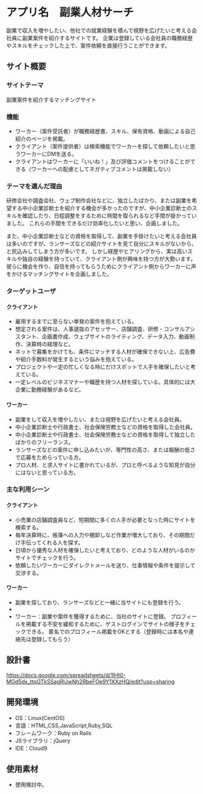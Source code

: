 # アプリ名　副業人材サーチ
副業で収入を増やしたい、他社での就業経験を積んで視野を広げたいと考える会社員に副業案件を紹介するサイトです。
企業は登録している会社員の職務経歴やスキルをチェックした上で、案件依頼を直接行うことができます。

## サイト概要
### サイトテーマ
副業案件を紹介するマッチングサイト

### 機能
- ワーカー（案件受託者）が職務経歴書、スキル、保有資格、動画による自己紹介のページを掲載。
- クライアント（案件提供者）は検索機能でワーカーを探して依頼したいと思うワーカーにDMを送る。
- クライアントはワーカーに「いいね！」及び評価コメントをつけることができる（ワーカーへの配慮としてネガティブコメントは掲載しない）

### テーマを選んだ理由
研修会社や調査会社、ウェブ制作会社などに、独立したばかり、または副業を希望する中小企業診断士を紹介する機会が多かったのですが、中小企業診断士のスキルを確認したり、日程調整をするために時間を取られるなど手間が掛かっていました。
これらの手間をできるだけ効率化したいと思い、企画しました。

また、中小企業診断士などの資格を取得して、副業を手掛けたいと考える会社員は多いのですが、ランサーズなどの紹介サイトを見て自分にスキルがないから、と尻込みしてしまう方が多いです。
しかし経歴やヒアリングから、実は高いスキルや独自の経験を持っていて、クライアント側が興味を持つ方が大勢います。
彼らに機会を作り、自信を持ってもらうためにクライアント側からワーカーに声をかけるマッチングサイトを企画しました。

### ターゲットユーザ
#### クライアント
- 雇用するまでに至らない単発の案件を抱えている。
- 想定される案件は、人事選抜のアセッサー、店舗調査、研修・コンサルアシスタント、企画書作成、ウェブサイトのライティング、データ入力、動画制作、決算時の経理など。
- ネットで募集をかけても、条件にマッチする人材が確保できない上、広告費や紹介手数料が発生するという悩みを抱えている。
- プロジェクトや一定の忙しくなる時にだけスポットで人手を確保したいと考えている。
- 一定レベルのビジネスマナーや職歴を持つ人材を探している。具体的には大企業に勤務経験があるなど。

#### ワーカー
- 副業をして収入を増やしたい、または視野を広げたいと考える会社員。
- 中小企業診断士や行政書士、社会保険労務士などの資格を取得した会社員。
- 中小企業診断士や行政書士、社会保険労務士などの資格を取得して独立したばかりのフリーランス。
- ランサーズなどの案件に申し込みたいが、専門性の高さ、または報酬の低さで応募をためらっている方。
- プロ人材、と求人サイトに書かれているが、プロと呼べるような知見が自分にはないと思っている方。

### 主な利用シーン
#### クライアント
- 小売業の店舗調査員など、短期間に多くの人手が必要となった時にサイトを検索する。
- 毎年決算時に、帳簿への入力や棚卸しなど作業が増大しており、その期間だけ手伝ってくれる人を探す。
- 日頃から優秀な人材を確保したいと考えており、どのような人材がいるのかサイトでチェックを行う。
- 依頼したいワーカーにダイレクトメールを送り、仕事情報や条件を提示して交渉する。

#### ワーカー
- 副業を探しており、ランサーズなどと一緒に当サイトにも登録を行う。
- 
- ワーカー：副業や案件を獲得するために、当社のサイトに登録。
プロフィールを掲載する不安を緩和するために、ゲストログインでサイトの様子をチェックできる。
匿名でのプロフィール掲載をOKとする（登録時には本名や連絡先は登録してもらう）

## 設計書
https://docs.google.com/spreadsheets/d/1lHt0-MGd5dx_ttqGTkSSagRIJwNh2RbeFOe9Y1XXzHQ/edit?usp=sharing

## 開発環境
- OS：Linux(CentOS)
- 言語：HTML,CSS,JavaScript,Ruby,SQL
- フレームワーク：Ruby on Rails
- JSライブラリ：jQuery
- IDE：Cloud9

## 使用素材
- 使用検討中。
